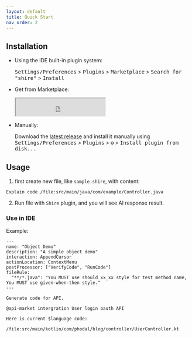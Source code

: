 ```yaml
---
layout: default
title: Quick Start
nav_order: 2
---
```



## Installation

- Using the IDE built-in plugin system:

  <kbd>Settings/Preferences</kbd> > <kbd>Plugins</kbd> > <kbd>Marketplace</kbd> > <kbd>Search for "shire"</kbd> >
  <kbd>Install</kbd>

- Get from Marketplace:

  <iframe width="245px" height="48px" src="https://plugins.jetbrains.com/embeddable/install/24549"></iframe>

- Manually:

  Download the [latest release](https://github.com/phodal/shire/releases/latest) and install it manually using
  <kbd>Settings/Preferences</kbd> > <kbd>Plugins</kbd> > <kbd>⚙️</kbd> > <kbd>Install plugin from disk...</kbd>

## Usage

1. first create new file, like `sample.shire`, with content:

```shire
Explain code /file:src/main/java/com/example/Controller.java
```

2. Run file with `Shire` plugin, and you will see AI response result.

### Use in IDE

Example:

```shire
---
name: "Object Demo"
description: "A simple object demo"
interaction: AppendCursor
actionLocation: ContextMenu
postProcessor: ["VerifyCode", "RunCode"]
fileRule:
  "**/*.java": "You MUST use should_xx_xx style for test method name, You MUST use given-when-then style."
---

Generate code for API.

@api-market intergration User login oauth API

Here is current $language code:

/file:src/main/kotlin/com/phodal/blog/controller/UserController.kt
```

